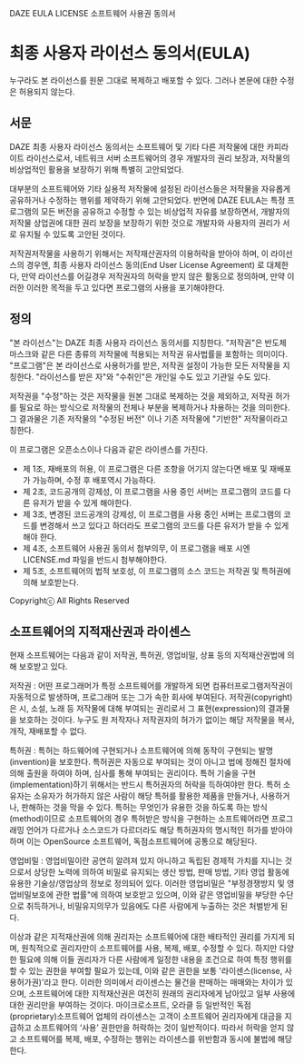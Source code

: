 DAZE EULA LICENSE
소프트웨어 사용권 동의서

최종 사용자 라이선스 동의서(EULA)
=================
누구라도 본 라이선스를 원문 그대로 복제하고 배포할 수 있다. 그러나 본문에 대한 수정은 허용되지 않는다.

서문
----------------------------------
DAZE 최종 사용자 라이선스 동의서는 소프트웨어 및 기타 다른 저작물에 대한 카피라이트 라이선스로서, 네트워크 서버 소프트웨어의 경우 개발자의 권리 보장과, 저작물의 비상업적인 활용을 보장하기 위해 특별히 고안되었다.

대부분의 소프트웨어와 기타 실용적 저작물에 설정된 라이선스들은 저작물을 자유롭게 공유하거나 수정하는 행위를 제약하기 위해 고안되었다. 반면에 DAZE EULA는 특정 프로그램의 모든 버전을 공유하고 수정할 수 있는 비상업적 자유를 보장하면서, 개발자의 저작물 상업권에 대한 권리 보장을 보장하기 위한 것으로 개발자와 사용자의 권리가 서로 유지될 수 있도록 고안된 것이다.

저작권저작물을 사용하기 위해서는 저작재산권자의 이용허락을 받아야 하며, 이 라이선스의 경우엔, 최종 사용자 라이선스 동의(End User License Agreement) 로 대체한다, 만약 라이선스를 어길경우 저작권자의 허락을 받지 않은 활동으로 정의하며, 만약 이러한 이러한 목적을 두고 있다면 프로그램의 사용을 포기해야한다.


정의
----------------------------------
"본 라이선스"는 DAZE 최종 사용자 라이선스 동의서를 지칭한다.
"저작권"은 반도체 마스크와 같은 다른 종류의 저작물에 적용되는 저작권 유사법률을 포함하는 의미이다.
"프로그램"은 본 라이선스로 사용허가를 받은, 저작권 설정이 가능한 모든 저작물을 지칭한다. "라이선스를 받은 자"와 "수취인"은 개인일 수도 있고 기관일 수도 있다.

저작권을 "수정"하는 것은 저작물을 원본 그대로 복제하는 것을 제외하고, 저작권 허가를 필요로 하는 방식으로 저작물의 전체나 부분을 복제하거나 차용하는 것을 의미한다. 그 결과물은 기존 저작물의 "수정된 버전" 이나 기존 저작물에 "기반한" 저작물이라고 칭한다.


이 프로그램은 오픈소스이나 다음과 같은 라이센스를 가진다.

- 제 1조, 재배포의 허용, 이 프로그램은 다른 조항을 어기지 않는다면 배포 및 재배포가 가능하며, 수정 후 배포역시 가능하다.
- 제 2조, 코드공개의 강제성, 이 프로그램을 사용 중인 서버는 프로그램의 코드를 다른 유저가 받을 수 있게 해야한다.
- 제 3조, 변경된 코드공개의 강제성,  이 프로그램을 사용 중인 서버는 프로그램의 코드를 변경해서 쓰고 있다고 하더라도 프로그램의 코드를 다른 유저가 받을 수 있게 해야 한다.
- 제 4조, 소프트웨어 사용권 동의서 첨부의무, 이 프로그램을 배포 시엔 LICENSE.md 파일을 반드시 첨부해야한다.
- 제 5조, 소프트웨어의 법적 보호성, 이 프로그램의 소스 코드는 저작권 및 특허권에 의해 보호받는다.

Copyrightⓒ All Rights Reserved

소프트웨어의 지적재산권과 라이센스
----------------------------------
현재 소프트웨어는 다음과 같이 저작권, 특허권, 영업비밀, 상표 등의 지적재산권법에 의해 보호받고 있다.

저작권 : 어떤 프로그래머가 특정 소프트웨어를 개발하게 되면 컴퓨터프로그램저작권이 자동적으로 발생하며, 프로그래머 또는 그가 속한 회사에 부여된다. 저작권(copyright)은 시, 소설, 노래 등 저작물에 대해 부여되는 권리로서 그 표현(expression)의 결과물을 보호하는 것이다. 누구도 원 저작자나 저작권자의 허가가 없이는 해당 저작물을 복사, 개작, 재배포할 수 없다. 

특허권 : 특허는 하드웨어에 구현되거나 소프트웨어에 의해 동작이 구현되는 발명(invention)을 보호한다. 특허권은 자동으로 부여되는 것이 아니고 법에 정해진 절차에 의해 출원을 하여야 하며, 심사를 통해 부여되는 권리이다. 특허 기술을 구현(implementation)하기 위해서는 반드시 특허권자의 허락을 득하여야만 한다. 특허 소유자는 소유자가 허가하지 않은 사람이 해당 특허를 활용한 제품을 만들거나, 사용하거나, 판해하는 것을 막을 수 있다. 특허는 무엇인가 유용한 것을 하도록 하는 방식(method)이므로 소프트웨어의 경우 특허받은 방식을 구현하는 소프트웨어라면 프로그래밍 언어가 다르거나 소스코드가 다르더라도 해당 특허권자의 명시적인 허가를 받아야 하며 이는 OpenSource 소프트웨어, 독점소프트웨어에 공통으로 해당된다. 

영업비밀 : 영업비밀이란 공연히 알려져 있지 아니하고 독립된 경제적 가치를 지니는 것으로서 상당한 노력에 의하여 비밀로 유지되는 생산 방법, 판매 방법, 기타 영업 활동에 유용한 기술상/영업상의 정보로 정의되어 있다. 이러한 영업비밀은 "부정경쟁방지 및 영업비밀보호에 관한 법률"에 의하여 보호받고 있으며, 이와 같은 영업비밀을 부당한 수단으로 취득하거나, 비밀유지의무가 있음에도 다른 사람에게 누출하는 것은 처벌받게 된다. 

이상과 같은 지적재산권에 의해 권리자는 소프트웨어에 대한 배타적인 권리를 가지게 되며, 원칙적으로 권리자만이 소프트웨어를 사용, 복제, 배포, 수정할 수 있다. 하지만 다양한 필요에 의해 이들 권리자가 다른 사람에게 일정한 내용을 조건으로 하여 특정 행위를 할 수 있는 권한을 부여할 필요가 있는데, 이와 같은 권한을 보통 '라이센스(license, 사용허가권)'라고 한다. 이러한 의미에서 라이센스는 물건을 판매하는 매매와는 차이가 있으며, 소프트웨어에 대한 지적재산권은 여전히 원래의 권리자에게 남아있고 일부 사용에 대한 권리만을 부여하는 것이다. 마이크로소프트, 오라클 등 일반적인 독점(proprietary)소프트웨어 업체의 라이센스는 고객이 소프트웨어 권리자에게 대금을 지급하고 소프트웨어의 ‘사용’ 권한만을 허락하는 것이 일반적이다. 따라서 허락을 얻지 않고 소프트웨어를 복제, 배포, 수정하는 행위는 라이센스를 위반함과 동시에 불법에 해당한다.
